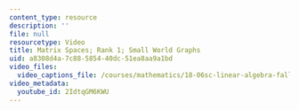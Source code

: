 ```yaml
---
content_type: resource
description: ''
file: null
resourcetype: Video
title: Matrix Spaces; Rank 1; Small World Graphs
uid: a8308d4a-7c88-5854-40dc-51ea8aa9a1bd
video_files:
  video_captions_file: /courses/mathematics/18-06sc-linear-algebra-fall-2011/resource-index/matrix-spaces-rank-1-small-world-graphs/2IdtqGM6KWU.vtt
video_metadata:
  youtube_id: 2IdtqGM6KWU
---
```

